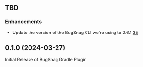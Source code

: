 ## TBD

### Enhancements

- Update the version of the BugSnag CLI we're using to 2.6.1 [35](https://github.com/bugsnag/bugsnag-gradle-plugin/pull/35)

## 0.1.0 (2024-03-27)

Initial Release of BugSnag Gradle Plugin
